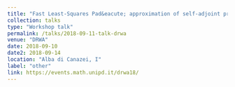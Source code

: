 ```yaml
---
title: "Fast Least-Squares Pad&eacute; approximation of self-adjoint problems with meromorphic structure"
collection: talks
type: "Workshop talk"
permalink: /talks/2018-09-11-talk-drwa
venue: "DRWA"
date: 2018-09-10
date2: 2018-09-14
location: "Alba di Canazei, I"
label: "other"
link: https://events.math.unipd.it/drwa18/
---
```

